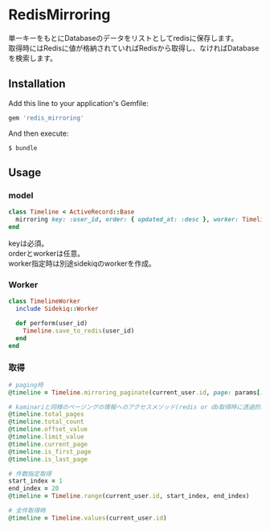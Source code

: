 # RedisMirroring

単一キーをもとにDatabaseのデータをリストとしてredisに保存します。  
取得時にはRedisに値が格納されていればRedisから取得し、なければDatabaseを検索します。  

## Installation

Add this line to your application's Gemfile:

```ruby
gem 'redis_mirroring'
```

And then execute:

    $ bundle

## Usage

### model

```ruby
class Timeline < ActiveRecord::Base
  mirroring key: :user_id, order: { updated_at: :desc }, worker: TimelineWorker
end
```

keyは必須。  
orderとworkerは任意。  
worker指定時は別途sidekiqのworkerを作成。  


### Worker 

```ruby
class TimelineWorker
  include Sidekiq::Worker

  def perform(user_id)
    Timeline.save_to_redis(user_id)
  end
end

```

### 取得

```ruby
# paging時
@timeline = Timeline.mirroring_paginate(current_user.id, page: params[:page], per_page: params[:per_page])

# kaminariと同様のページングの情報へのアクセスメソッド(redis or db取得時に透過的に扱えるように)
@timeline.total_pages
@timeline.total_count
@timeline.offset_value
@timeline.limit_value
@timeline.current_page
@timeline.is_first_page
@timeline.is_last_page

# 件数指定取得
start_index = 1
end_index = 20
@timeline = Timeline.range(current_user.id, start_index, end_index)

# 全件取得時 
@timeline = Timeline.values(current_user.id)
```

